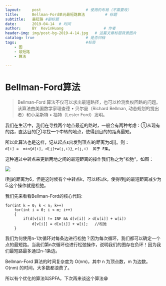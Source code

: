 ```yaml
---
layout:     post   				    # 使用的布局（不需要改）
title:      Bellman-Ford单元最短路算法			# 标题 
subtitle:   最短路 #副标题
date:       2019-04-14	# 时间
author:     BY 	KevinHuang					# 作者
header-img: img/post-bg-2019-4-14.jpg 	# 这篇文章标题背景图片
catalog: true 						# 是否归档
tags:								#标签
    - 图
    - 最短路
    - 算法
    
---
```


# Bellman-Ford算法  
>Bellman-Ford 算法不仅可以求出最短路径，也可以检测负权回路的问题。该算法由美国数学家理查德 • 贝尔曼（Richard Bellman, 动态规划的提出者）和小莱斯特 • 福特（Lester Ford）发明。  


我们在生活中，我们在寻找两个地点最近的路时，一般会有两种考虑：①从现有的路，直达目的②寻找一个中转的地点，使得到目的的距离最短。  

所以此算法也是这样，记从起点s出发到顶点i的距离为d[i]。则：  
```d[i] =  min{d[i], d[j]+w(j,i)}```, ```e(j,i)  属于 E集```。  

这种通过中转点来更新两地之间的最短距离的操作我们称之为”松弛“。如图：  

![](https://ws4.sinaimg.cn/large/006tNc79ly1g226iwpzxlj30ai075glq.jpg)  

i到j的距离为6，但是这时候有个中转点k，可以经过k，使得i到j的最短距离减少为5.这个操作就是松弛。  

我们先来看看Bellman-Ford的核心代码: 

```  
for(int k = 0; k < n; k++)
	for(int i = 0; i < m; i++)
	{
		if(d[v[i]] != INF && d[v[i]] > d[u[i]] + w[i])
			d[v[i]] = d[u[i]] + w[i];	//松弛
	}
``` 

我们为何使用n-1次循环对每条边进行松弛？因为每次循环，我们都可以确定一个点的最短路。当我们第n次循环也进行松弛操作，说明我们的图存在负环！因为我们最短路最多通过n-1条边。  

Bellman-Ford 算法的时间复杂度为 O(nm)，其中 n 为顶点数，m 为边数。
O(nm) 的时间，大多数都浪费了。  

所以有个优化的算法叫SPFA，下次再来谈这个算法😁 


	  

